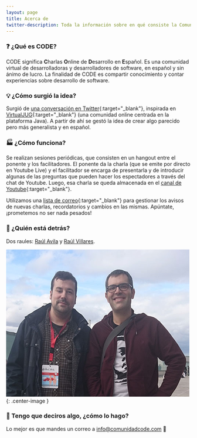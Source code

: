 ```yaml
---
layout: page
title: Acerca de
twitter-description: Toda la información sobre en qué consiste la Comunidad CODE.
---
```


### :question: ¿Qué es CODE?

CODE significa **C**harlas **O**nline de **D**esarrollo en **E**spañol. Es una comunidad virtual de desarrolladoras y desarrolladores de software, en español y sin ánimo de lucro. La finalidad de CODE es compartir conocimiento y contar experiencias sobre desarrollo de software.

### :bulb: ¿Cómo surgió la idea?

Surgió de [una conversación en Twitter](https://masde140.com/t/meetup-virtual/279){:target="_blank"}, inspirada en [VirtualJUG](https://virtualjug.com/){:target="_blank"} (una comunidad online centrada en la plataforma Java). A partir de ahí se gestó la idea de crear algo parecido pero más generalista y en español.

### :factory: ¿Cómo funciona?

Se realizan sesiones periódicas, que consisten en un hangout entre el ponente y los facilitadores. El ponente da la charla (que se emite por directo en Youtube Live) y el facilitador se encarga de presentarla y de introducir algunas de las preguntas que pueden hacer los espectadores a través del chat de Youtube. Luego, esa charla se queda almacenada en el [canal de Youtube](https://www.youtube.com/channel/UCDJARuPiO4QX2o-rpEEGOXA){:target="_blank"}.

Utilizamos una [lista de correo](http://eepurl.com/c8CpuH){:target="_blank"} para gestionar los avisos de nuevas charlas, recordatorios y cambios en las mismas. Apúntate, ¡prometemos no ser nada pesados!

### :busts_in_silhouette: ¿Quién está detrás?

Dos raules: [Raúl Avila](../colaboradores/raul-avila) y [Raúl Villares](../colaboradores/raul-villares).

![Raúl Ávila y Raúl Villares](./img/raules.jpg){: .center-image }

### :raising_hand: Tengo que deciros algo, ¿cómo lo hago?

Lo mejor es que mandes un correo a [info@comunidadcode.com](mailto:info@comunidadcode.com) :email:
